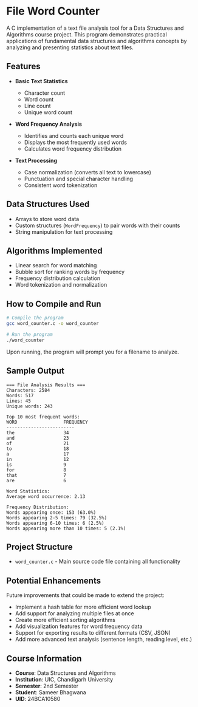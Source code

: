 # File Word Counter

A C implementation of a text file analysis tool for a Data Structures and Algorithms course project. This program demonstrates practical applications of fundamental data structures and algorithms concepts by analyzing and presenting statistics about text files.

## Features

- **Basic Text Statistics**
  - Character count
  - Word count
  - Line count
  - Unique word count

- **Word Frequency Analysis**
  - Identifies and counts each unique word
  - Displays the most frequently used words
  - Calculates word frequency distribution

- **Text Processing**
  - Case normalization (converts all text to lowercase)
  - Punctuation and special character handling
  - Consistent word tokenization

## Data Structures Used

- Arrays to store word data
- Custom structures (`WordFrequency`) to pair words with their counts
- String manipulation for text processing

## Algorithms Implemented

- Linear search for word matching
- Bubble sort for ranking words by frequency
- Frequency distribution calculation
- Word tokenization and normalization

## How to Compile and Run

```bash
# Compile the program
gcc word_counter.c -o word_counter

# Run the program
./word_counter
```

Upon running, the program will prompt you for a filename to analyze.

## Sample Output

```
=== File Analysis Results ===
Characters: 2584
Words: 517
Lines: 45
Unique words: 243

Top 10 most frequent words:
WORD                 FREQUENCY
-------------------------
the                  34
and                  23
of                   21
to                   18
a                    17
in                   12
is                   9
for                  8
that                 7
are                  6

Word Statistics:
Average word occurrence: 2.13

Frequency Distribution:
Words appearing once: 153 (63.0%)
Words appearing 2-5 times: 79 (32.5%)
Words appearing 6-10 times: 6 (2.5%)
Words appearing more than 10 times: 5 (2.1%)
```

## Project Structure

- `word_counter.c` - Main source code file containing all functionality

## Potential Enhancements

Future improvements that could be made to extend the project:
- Implement a hash table for more efficient word lookup
- Add support for analyzing multiple files at once
- Create more efficient sorting algorithms
- Add visualization features for word frequency data
- Support for exporting results to different formats (CSV, JSON)
- Add more advanced text analysis (sentence length, reading level, etc.)

## Course Information

- **Course**: Data Structures and Algorithms
- **Institution**: UIC, Chandigarh University
- **Semester**: 2nd Semester
- **Student**: Sameer Bhagwana
- **UID**: 24BCA10580
